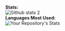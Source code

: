 <strong>Stats:</strong><br>
![Github stats 2](https://github-readme-stats.vercel.app/api?username=NurhatMentes&show_icons=true&theme=radical)
<br>
<strong>Languages Most Used:</strong><br>
![Your Repository's Stats](https://github-readme-stats.vercel.app/api/top-langs/?username=NurhatMentes&theme=blue-green)
